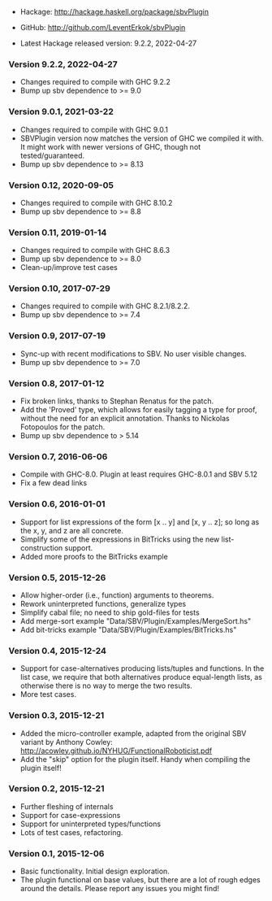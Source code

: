 * Hackage: <http://hackage.haskell.org/package/sbvPlugin>
* GitHub:  <http://github.com/LeventErkok/sbvPlugin>

* Latest Hackage released version: 9.2.2, 2022-04-27

### Version 9.2.2, 2022-04-27
  * Changes required to compile with GHC 9.2.2
  * Bump up sbv dependence to >= 9.0

### Version 9.0.1, 2021-03-22
  * Changes required to compile with GHC 9.0.1
  * SBVPlugin version now matches the version of GHC we compiled it with.
    It might work with newer versions of GHC, though not tested/guaranteed.
  * Bump up sbv dependence to >= 8.13

### Version 0.12, 2020-09-05
  * Changes required to compile with GHC 8.10.2
  * Bump up sbv dependence to >= 8.8

### Version 0.11, 2019-01-14

  * Changes required to compile with GHC 8.6.3
  * Bump up sbv dependence to >= 8.0
  * Clean-up/improve test cases

### Version 0.10, 2017-07-29

  * Changes required to compile with GHC 8.2.1/8.2.2.
  * Bump up sbv dependence to >= 7.4

### Version 0.9, 2017-07-19

  * Sync-up with recent modifications to SBV. No user visible changes.
  * Bump up sbv dependence to >= 7.0

### Version 0.8, 2017-01-12

  * Fix broken links, thanks to Stephan Renatus for the patch.
  * Add the 'Proved' type, which allows for easily tagging a type for proof,
    without the need for an explicit annotation. Thanks to Nickolas Fotopoulos
    for the patch.
  * Bump up sbv dependence to > 5.14
  
### Version 0.7, 2016-06-06

  * Compile with GHC-8.0. Plugin at least requires GHC-8.0.1 and SBV 5.12
  * Fix a few dead links

### Version 0.6, 2016-01-01

  * Support for list expressions of the form [x .. y] and
    [x, y .. z]; so long as the x, y, and z are all concrete.
  * Simplify some of the expressions in BitTricks using
    the new list-construction support.
  * Added more proofs to the BitTricks example

### Version 0.5, 2015-12-26
 
  * Allow higher-order (i.e., function) arguments to theorems.
  * Rework uninterpreted functions, generalize types
  * Simplify cabal file; no need to ship gold-files for tests
  * Add merge-sort example "Data/SBV/Plugin/Examples/MergeSort.hs"
  * Add bit-tricks example "Data/SBV/Plugin/Examples/BitTricks.hs"

### Version 0.4, 2015-12-24

  * Support for case-alternatives producing lists/tuples
    and functions. In the list case, we require that both
    alternatives produce equal-length lists, as otherwise
    there is no way to merge the two results.
  * More test cases.

### Version 0.3, 2015-12-21
  
  * Added the micro-controller example, adapted from
    the original SBV variant by Anthony Cowley:
    <http://acowley.github.io/NYHUG/FunctionalRoboticist.pdf>
  * Add the "skip" option for the plugin itself. Handy when
    compiling the plugin itself!

### Version 0.2, 2015-12-21

  * Further fleshing of internals
  * Support for case-expressions
  * Support for uninterpreted types/functions
  * Lots of test cases, refactoring.

### Version 0.1, 2015-12-06

  * Basic functionality. Initial design exploration.
  * The plugin functional on base values, but there
    are a lot of rough edges around the details.
    Please report any issues you might find!
